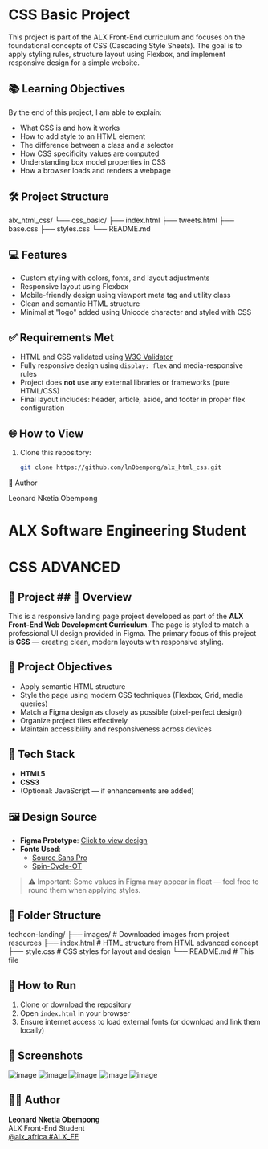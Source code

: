 
# CSS Basic Project

This project is part of the ALX Front-End curriculum and focuses on the foundational concepts of CSS (Cascading Style Sheets). The goal is to apply styling rules, structure layout using Flexbox, and implement responsive design for a simple website.

## 📚 Learning Objectives

By the end of this project, I am able to explain:
- What CSS is and how it works
- How to add style to an HTML element
- The difference between a class and a selector
- How CSS specificity values are computed
- Understanding box model properties in CSS
- How a browser loads and renders a webpage

## 🛠 Project Structure

alx_html_css/
└── css_basic/
├── index.html
├── tweets.html
├── base.css
├── styles.css
└── README.md


## 💻 Features

- Custom styling with colors, fonts, and layout adjustments
- Responsive layout using Flexbox
- Mobile-friendly design using viewport meta tag and utility class
- Clean and semantic HTML structure
- Minimalist "logo" added using Unicode character and styled with CSS

## ✅ Requirements Met

- HTML and CSS validated using [W3C Validator](https://validator.w3.org/)
- Fully responsive design using `display: flex` and media-responsive rules
- Project does **not** use any external libraries or frameworks (pure HTML/CSS)
- Final layout includes: header, article, aside, and footer in proper flex configuration

## 🌐 How to View

1. Clone this repository:
   ```bash
   git clone https://github.com/lnObempong/alx_html_css.git
   
🧠 Author

Leonard Nketia Obempong

ALX Software Engineering Student
=======
# CSS ADVANCED 

## 🧠 Project ## 📌 Overview

This is a responsive landing page project developed as part of the **ALX Front-End Web Development Curriculum**. The page is styled to match a professional UI design provided in Figma. The primary focus of this project is **CSS** — creating clean, modern layouts with responsive styling.

## 🎯 Project Objectives

- Apply semantic HTML structure
- Style the page using modern CSS techniques (Flexbox, Grid, media queries)
- Match a Figma design as closely as possible (pixel-perfect design)
- Organize project files effectively
- Maintain accessibility and responsiveness across devices

## 🧱 Tech Stack

- **HTML5**
- **CSS3**
- (Optional: JavaScript — if enhancements are added)

## 🖼️ Design Source

- **Figma Prototype**: [Click to view design](https://www.figma.com/proto/dyYL6Ku4WG7vsdpwvlcJZC/Homepage?node-id=3558-0)
- **Fonts Used**:
  - [Source Sans Pro](https://fonts.google.com/specimen/Source+Sans+Pro)
  - [Spin-Cycle-OT](https://www.fontsmarket.com/font-download/spin-cycle-ot)

> ⚠️ Important: Some values in Figma may appear in float — feel free to round them when applying styles.

## 📁 Folder Structure

techcon-landing/
├── images/ # Downloaded images from project resources
├── index.html # HTML structure from HTML advanced concept
├── style.css # CSS styles for layout and design
└── README.md # This file


## 🧪 How to Run

1. Clone or download the repository
2. Open `index.html` in your browser
3. Ensure internet access to load external fonts (or download and link them locally)

## 📸 Screenshots

![image](https://github.com/user-attachments/assets/b6e54926-9a54-457c-b2ec-6815cb5aefc3)
![image](https://github.com/user-attachments/assets/d86c16c6-4429-4264-beb8-d75b5c4a1e47)
![image](https://github.com/user-attachments/assets/ffa27ad7-37ab-4d23-9b3f-b4eae4009375)
![image](https://github.com/user-attachments/assets/be9e6e37-a1dd-4711-b606-d405bdc1c6b3)
![image](https://github.com/user-attachments/assets/8aa5e408-ec92-4e23-8a5c-d819b81baee1)


## 👨‍💻 Author

**Leonard Nketia Obempong**  
ALX Front-End Student  
[@alx_africa #ALX_FE](https://twitter.com/alx_africa)


